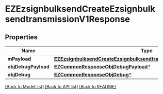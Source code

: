 # EZEzsignbulksendCreateEzsignbulksendtransmissionV1Response

## Properties
Name | Type | Description | Notes
------------ | ------------- | ------------- | -------------
**mPayload** | [**EZEzsignbulksendCreateEzsignbulksendtransmissionV1ResponseMPayload***](EZEzsignbulksendCreateEzsignbulksendtransmissionV1ResponseMPayload.md) |  | 
**objDebugPayload** | [**EZCommonResponseObjDebugPayload***](EZCommonResponseObjDebugPayload.md) |  | [optional] 
**objDebug** | [**EZCommonResponseObjDebug***](EZCommonResponseObjDebug.md) |  | [optional] 

[[Back to Model list]](../README.md#documentation-for-models) [[Back to API list]](../README.md#documentation-for-api-endpoints) [[Back to README]](../README.md)


